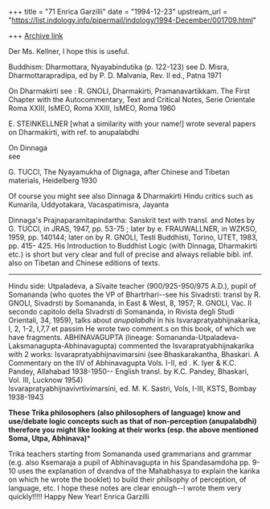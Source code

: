 +++
title = "71 Enrica Garzilli"
date = "1994-12-23"
upstream_url = "https://list.indology.info/pipermail/indology/1994-December/001709.html"

+++
[Archive link](https://list.indology.info/pipermail/indology/1994-December/001709.html)

Der Ms. Kellner,
I hope this is useful.

Buddhism: Dharmottara, Nyayabindutika (p. 122-123)
see D. Misra, Dharmottarapradipa, ed by P. D. Malvania, Rev. II ed., Patna 
1971


 On Dharmakirti see :
R. GNOLI, Dharmakirti, Pramanavartikkam. The First Chapter with the 
Autocommentary, Text and Critical Notes, Serie Orientale Roma XXIII, 
IsMEO, Roma XXIII, IsMEO, Roma 1960

E. STEINKELLNER [what a similarity with your name!]
  wrote several papers on 
Dharmakirti, with ref. to anupalabdhi

On Dinnaga  
see 

G. TUCCI, The Nyayamukha of Dignaga, after Chinese and Tibetan materials, 
Heidelberg 1930

Of course you might see also Dinnaga & Dharmakirti Hindu critics such as 
Kumarila, Uddyotakara, Vacaspatimisra, Jayanta

Dinnaga's Prajnaparamitapindartha: Sanskrit text with transl. and Notes 
by G. TUCCI, in JRAS, 1947, pp. 53-75 ; later by e. FRAUWALLNER, in 
WZKSO, 1959, pp. 140144; 
later on by R. GNOLI, Testi Buddhisti, Torino, UTET, 1983, pp. 415- 425. 
His Introduction to Buddhist Logic (with Dinnaga, Dharmakirti etc.) is 
short but very clear and full of precise and always reliable bibl. inf. 
also on Tibetan and Chinese editions of texts.
*******************************
Hindu side:
Utpaladeva, a Sivaite teacher (900/925-950/975 A.D.), pupil of Somananda 
(who quotes the VP of Bhartrhari--see his Sivadrsti: transl by R. GNOLI, 
Sivadrsti by Somananda, in East & West, 8, 1957; R. GNOLI, Vac. Il secondo 
capitolo della SIvadrsti di Somananda, in Rivista degli Studi Orientali, 
34, 1959), talks about *anupalabdhi* in his 
Isvarapratyabhijnakarika, I, 2, 1-2, I,7,7 et passim
He wrote two comment.s on this book, of which we have fragments.
ABHINAVAGUPTA (lineage: 
Somananda-Utpaladeva-Laksmanagupta-Abhinavagupta) 
commented the  Isvarapratyabhijnakarika with  2 works: 
Isvarapratyabhijnavimarsini (see Bhaskarakantha, Bhaskari. A Commentary 
on the IIV of Abhinavagupta Vols. I-II, ed . K. Iyer & K.C. Pandey, 
Allahabad 1938-1950--
English transl. by K.C. Pandey, Bhaskari, Vol. III, Lucknow 1954)  
Isvarapratyabhijnavivrtivimarsini, ed. M. K. Sastri, Vols, I-III, KSTS, 
Bombay 1938-1943

******These Trika philosophers (also philosophers of language) know and 
use/debate logic concepts such as that of 
non-perception (anupalabdhi) therefore you might like looking at their works
(esp. the above mentioned Soma, Utpa, Abhinava)*******

Trika teachers starting from Somananda used grammarians and grammar  (e.g. 
also Ksemaraja a  pupil of Abhinavagupta in his Spandasamdoha pp. 9-10 uses the explanation 
of dvandva of the Mahabhasya to explain the karika on which he wrote the 
booklet) to build their philsophy of perception, of language, etc.
I hope these notes are clear enough--I wrote them very quickly!!!!!
Happy New Year!
Enrica Garzilli





